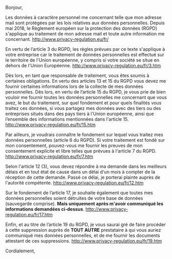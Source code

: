 Bonjour,

Les données à caractère personnel me concernant telle que mon adresse mail sont protégées par les lois relatives aux données personnelles. Depuis mai 2018, le Règlement européen sur la protection des données (RGPD) s'applique au traitement de mon adresse mail et toute autre information me concernant. 
http://www.privacy-regulation.eu/fr/

En vertu de l’article 3 du RGPD, les règles prévues par ce texte s'applique à votre entreprise car le traitement de données personnelles est effectué sur le territoire de l'Union européenne, y compris si votre société se situe en dehors de l'Union Européenne.
	http://www.privacy-regulation.eu/fr/3.htm

Dès lors, en tant que responsable de traitement, vous êtes soumis à certaines obligations. 
En vertu des articles 13 et 15 du RGPD vous devez me fournir certaines informations lors de la collecte de mes données personnelles. Dès lors, en vertu de l’article 15 du RGPD, je vous prie de bien vouloir me fournir toutes les données personnelles me concernant que vous avez, le but du traitement, sur quel fondement et pour quels finalités vous traitez ces données, si vous partagez mes données avec des tiers ou des entreprises situés dans des pays tiers à l'Union européenne, ainsi que l’ensemble des informations mentionnées dans l'article 15.
	http://www.privacy-regulation.eu/fr/15.htm

Par ailleurs, je voudrais connaître le fondement sur lequel vous traitez mes données personnelles (article 6 du RGPD). Si votre traitement est fondé sur mon consentement, pouvez-vous me fournir les preuves de mon consentement explicite et libre telles que prévues à l'article 7 du RGPD.
	http://www.privacy-regulation.eu/fr/7.htm

Selon l'article 12 (3), vous devez répondre à ma demande dans les meilleurs délais et en tout état de cause dans un 
délai d'un mois à compter de la réception de cette demande. Passé ce délai, je porterai plainte auprès de l'autorité compétente.
	http://www.privacy-regulation.eu/fr/12.htm

Sur le fondement de l’article 17, je souhaite également que toutes mes données personnelles soient détruites de votre base de données (sauvegarde comprise). **Mais uniquement après m'avoir communiqué les informations demandées ci-dessus**.
	http://www.privacy-regulation.eu/fr/17.htm

Enfin, et au titre de l’article 19 du RGPD, je vous saurai gré de faire procéder à cette suppression auprès de **TOUT AUTRE** prestataire à qui vous auriez communiqué mes données personnelles, et de me fournir les documents attestant de ces suppressions.
	http://www.privacy-regulation.eu/fr/19.htm

Cordialement,
